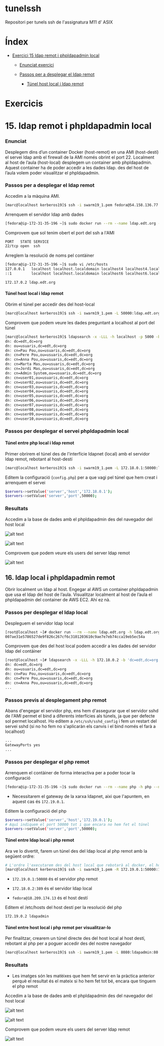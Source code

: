 # tunelssh

Repositori per tunels ssh de l'assignatura M11 d' ASIX

# Índex

- [Exercici 15 ldap remot i phpldapadmin local](#15.-ldap-remot-i-phpldapadmin-local)
  
  - [Enunciat exercici](###Enunciat)
  
  - [Passos per a desplegar el ldap remot](###Passos-per-a-desplegar-el-ldap-remot)
    
    - [Túnel host local i ldap remot](####Túnel-host-local-i-ldap-remot)

# Exercicis

# 15. ldap remot i phpldapadmin local

### Enunciat

Desplegem dins d’un container Docker (host-remot) en una AMI (host-destí) el servei ldap amb el firewall de la AMI només obrint el port 22. Localment al host de l’aula (host-local) desplegem un container amb phpldapadmin. Aquest container ha de poder accedir a les dades ldap. des del host de l’aula volem poder visualitzar el phpldapadmin.

### Passos per a desplegar el ldap remot

Accedim a la màquina AMI.

```bash
[marc@localhost kerberos19]$ ssh -i swarm19_1.pem fedora@54.158.136.77
```

Arrenquem el servidor ldap amb dades

```bash
[fedora@ip-172-31-35-196 ~]$ sudo docker run --rm --name ldap.edt.org -h ldap.edt.org -d marcgc/ldapserver19 initdbedt
```

Comprovem que sol tenim obert el port del ssh a l'AMI

```bash
PORT   STATE SERVICE
22/tcp open  ssh
```

Arreglem la resolució de noms pel contàiner

```bash
[fedora@ip-172-31-35-196 ~]$ sudo vi /etc/hosts
127.0.0.1   localhost localhost.localdomain localhost4 localhost4.localdomain4
::1         localhost localhost.localdomain localhost6 localhost6.localdomain6

172.17.0.2 ldap.edt.org
```

#### Túnel host local i ldap remot

Obrim el túnel per accedir des del host-local

```bash
[marc@localhost kerberos19]$ ssh -i swarm19_1.pem -L 50000:ldap.edt.org:389 fedora@54.158.136.77
```

Comprovem que podem veure les dades preguntant a localhost al port del túnel

```bash
[marc@localhost kerberos19]$ ldapsearch -x -LLL -h localhost -p 5000 -b 'dc=edt,dc=org' dn
dn: dc=edt,dc=org
dn: ou=usuaris,dc=edt,dc=org
dn: cn=Pau Pou,ou=usuaris,dc=edt,dc=org
dn: cn=Pere Pou,ou=usuaris,dc=edt,dc=org
dn: cn=Anna Pou,ou=usuaris,dc=edt,dc=org
dn: cn=Marta Mas,ou=usuaris,dc=edt,dc=org
dn: cn=Jordi Mas,ou=usuaris,dc=edt,dc=org
dn: cn=Admin System,ou=usuaris,dc=edt,dc=org
dn: cn=user01,ou=usuaris,dc=edt,dc=org
dn: cn=user02,ou=usuaris,dc=edt,dc=org
dn: cn=user03,ou=usuaris,dc=edt,dc=org
dn: cn=user04,ou=usuaris,dc=edt,dc=org
dn: cn=user05,ou=usuaris,dc=edt,dc=org
dn: cn=user06,ou=usuaris,dc=edt,dc=org
dn: cn=user07,ou=usuaris,dc=edt,dc=org
dn: cn=user08,ou=usuaris,dc=edt,dc=org
dn: cn=user09,ou=usuaris,dc=edt,dc=org
dn: cn=user10,ou=usuaris,dc=edt,dc=org
```

### Passos per desplegar el servei phpldapadmin local

#### Túnel entre php local i ldap remot

Primer obrirem el túnel des de l'interfície ldapnet (local) amb el servidor ldap remot, rebotant al host-destí

```bash
[marc@localhost kerberos19]$ ssh -i swarm19_1.pem -L 172.18.0.1:50000:ldap.edt.org:389 fedora@54.158.136.77
```

Editem la configuració (`config.php`) per a que vagi pel túnel que hem creat i arrenquem el servei

```bash
$servers->setValue('server','host','172.18.0.1');
$servers->setValue('server','port',50000);
```

### Resultats

Accedim a la base de dades amb el phpldapadmin des del navegador del host local

![alt text](./aux/conex_local.png)

![alt text](./aux/autenticacio_ldap.png)

Comprovem que podem veure els users del server ldap remot

![alt text](./aux/users_ldap.png)

## 16. ldap local i phpldapadmin remot

Obrir localment un ldap al host. Engegar al AWS un container phpldapadmin que usa el ldap del host de l’aula. Visualitzar localment al host de l’aula el phpldapadmin del container de AWS EC2. Ahí ez nà.

### Passos per desplegar el ldap local

Despleguem el servidor ldap local

```bash
[root@localhost ~]# docker run --rm --name ldap.edt.org -h ldap.edt.org --net ldapnet -d marcgc/ldapserver19 initdbedt
007ae31e5786527de9f826c267cf6c3101203610c9ae7e7eb74cca19eb5ec54a
```

Comprovem que des del host local podem accedir a les dades del servidor ldap del contàiner

```bash
[root@localhost ~]# ldapsearch -x -LLL -h 172.18.0.2 -b 'dc=edt,dc=org' dn 
dn: dc=edt,dc=org
dn: ou=usuaris,dc=edt,dc=org
dn: cn=Pau Pou,ou=usuaris,dc=edt,dc=org
dn: cn=Pere Pou,ou=usuaris,dc=edt,dc=org
dn: cn=Anna Pou,ou=usuaris,dc=edt,dc=org
...
```

### Passos previs al desplegament php remot

Abans d'engegar el servidor php, ens hem d'assegurar que el servidor sshd de l'AMI permet el bind a diferents interfícies als túnels, ja que per defecte sol permet localhost. Ho editem a `/etc/ssh/sshd_config` i fem un restart del servei sshd (si no ho fem no s'aplicaràn els canvis i el bind només el farà a localhost)

```bash
...
GatewayPorts yes
...
```

### Passos per desplegar el php remot

Arrenquem el contàiner de forma interactiva per a poder tocar la configuració

```bash
[fedora@ip-172-31-35-196 ~]$ sudo docker run --rm --name php -h php --net ldapnet -it marcgc/ldapserver19:phpldapadmin /bin/bash
```

* Necessitarem el gateway de la xarxa ldapnet, aixi que l'apuntem, en aquest cas és `172.19.0.1`.

Editem la configuració del php

```bash
$servers->setValue('server','host','172.19.0.1');
# Aquí indiquem el port 50000 tot i que encara no hem fet el túnel
$servers->setValue('server','port',50000);
```

#### Túnel entre ldap local i php remot

Ara ve lo divertit, farem un túnel des del ldap local al php remot amb la següent ordre:

```bash
# L'ordre l'executarem des del host local que rebotarà al docker, el host destí farà el mateix amb el php remot
[marc@localhost kerberos19]$ ssh -i swarm19_1.pem -R 172.19.0.1:50000:172.18.0.2:389 fedora@18.209.174.13
```

* `172.19.0.1:50000`  és el servidor php remot

* `172.18.0.2:389` és el servidor ldap local

* `fedora@18.209.174.13` és el host destí

Editem el /etc/hosts del host destí per la resolució del php

```bash
172.19.0.2 ldapadmin
```

#### Túnel entre host local i php remot per visualitzar-lo

Per finalitzar, crearem un túnel directe des del host local al host destí, rebotant al php per a poguer accedir des del nostre navegador

```bash
[marc@localhost kerberos19]$ ssh -i swarm19_1.pem -L 8080:ldapadmin:80 fedora@18.209.174.13
```

### Resultats

* Les imatges són les matèixes que hem fet servir en la pràctica anterior perquè el resultat és el mateix si ho hem fet tot bé, encara que tinguem el php remot

Accedim a la base de dades amb el phpldapadmin des del navegador del host local

![alt text](./aux/conex_local.png)

![alt text](./aux/autenticacio_ldap.png)

Comprovem que podem veure els users del server ldap remot

![alt text](./aux/users_ldap.png)
